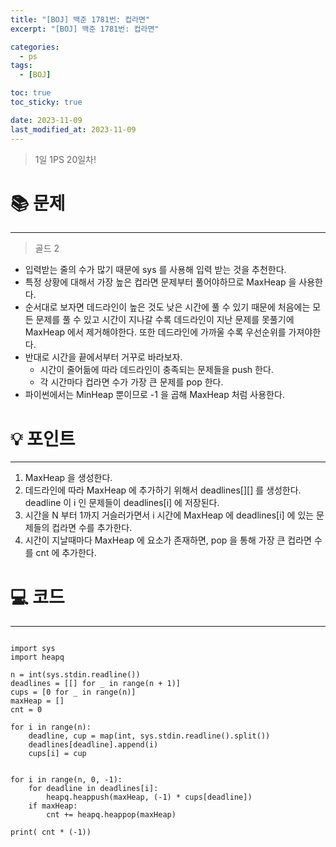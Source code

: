 ```yaml
---
title: "[BOJ] 백준 1781번: 컵라면"
excerpt: "[BOJ] 백준 1781번: 컵라면"

categories:
  - ps
tags:
  - [BOJ]

toc: true
toc_sticky: true

date: 2023-11-09
last_modified_at: 2023-11-09
---
```


> 1일 1PS 20일차!

# 📚 문제

---

> 골드 2

- 입력받는 줄의 수가 많기 때문에 sys 를 사용해 입력 받는 것을 추천한다.
- 특정 상황에 대해서 가장 높은 컵라면 문제부터 풀어야하므로 MaxHeap 을 사용한다.
- 순서대로 보자면 데드라인이 높은 것도 낮은 시간에 풀 수 있기 때문에 처음에는 모든 문제를 풀 수 있고 시간이 지나갈 수록 데드라인이 지난 문제를 못풀기에 MaxHeap 에서 제거해야한다. 또한 데드라인에 가까울 수록 우선순위를 가져야한다.
- 반대로 시간을 끝에서부터 거꾸로 바라보자.
  - 시간이 줄어듦에 따라 데드라인이 충족되는 문제들을 push 한다.
  - 각 시간마다 컵라면 수가 가장 큰 문제를 pop 한다.
- 파이썬에서는 MinHeap 뿐이므로 -1 을 곱해 MaxHeap 처럼 사용한다.

# 💡 포인트

---

1. MaxHeap 을 생성한다.
2. 데드라인에 따라 MaxHeap 에 추가하기 위해서 deadlines[][] 를 생성한다. deadline 이 i 인 문제들이 deadlines[i] 에 저장된다.
3. 시간을 N 부터 1까지 거슬러가면서 i 시간에 MaxHeap 에 deadlines[i] 에 있는 문제들의 컵라면 수를 추가한다.
4. 시간이 지날때마다 MaxHeap 에 요소가 존재하면, pop 을 통해 가장 큰 컵라면 수를 cnt 에 추가한다.

# 💻 코드

---

```

import sys
import heapq

n = int(sys.stdin.readline())
deadlines = [[] for _ in range(n + 1)]
cups = [0 for _ in range(n)]
maxHeap = []
cnt = 0

for i in range(n):
    deadline, cup = map(int, sys.stdin.readline().split())
    deadlines[deadline].append(i)
    cups[i] = cup


for i in range(n, 0, -1):
    for deadline in deadlines[i]:
        heapq.heappush(maxHeap, (-1) * cups[deadline])
    if maxHeap:
        cnt += heapq.heappop(maxHeap)

print( cnt * (-1))

```
